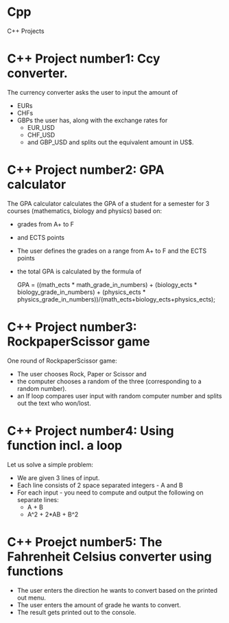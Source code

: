 # Cpp
C++ Projects

# C++ Project number1: Ccy converter.
The currency converter asks the user to input the amount of
- EURs
- CHFs
- GBPs
  the user has, along with the exchange rates for
  - EUR_USD
  - CHF_USD
  - and GBP_USD
and splits out the equivalent amount in US$.

# C++ Project number2: GPA calculator
The GPA calculator calculates the GPA of a student for a semester for 3 courses (mathematics, biology and physics) based on:
- grades from A+ to F
- and ECTS points
- The user defines the grades on a range from A+ to F and the ECTS points
- the total GPA is calculated by the formula of
     
  GPA = ((math_ects * math_grade_in_numbers)  + (biology_ects * biology_grade_in_numbers)  + (physics_ects * physics_grade_in_numbers))/(math_ects+biology_ects+physics_ects);

# C++ Project number3: RockpaperScissor game
One round of RockpaperScissor game:
- The user chooses Rock, Paper or Scissor and
- the computer chooses a random of the three (corresponding to a random number).
- an If loop compares user input with random computer number and splits out the text who won/lost.

# C++ Project number4: Using function incl. a loop
Let us solve a simple problem:
- We are given 3 lines of input.
- Each line consists of 2 space separated integers - A and B
- For each input - you need to compute and output the following on separate lines: 
  - A + B
  - A^2 + 2*AB + B^2

# C++ Proejct number5: The Fahrenheit Celsius converter using functions
- The user enters the direction he wants to convert based on the printed out menu.
- The user enters the amount of grade he wants to convert.
- The result gets printed out to the console.


